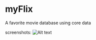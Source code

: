 # myFlix
A favorite movie database using core data

screenshots:
![Alt text](/../<screenhsots>/myFlix/screen1.png?raw=true "Optional Title")

